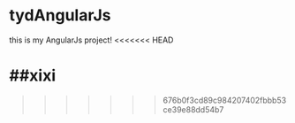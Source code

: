 # tydAngularJs
this is my AngularJs project!
<<<<<<< HEAD

##xixi
=======
>>>>>>> 676b0f3cd89c984207402fbbb53ce39e88dd54b7
